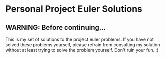 # Personal Project Euler Solutions

## WARNING: Before continuing...

This is my set of solutions to the project euler problems. If you have not solved these problems yourself, please refrain from consulting my solution without at least trying to solve the problem yourself. Don't ruin your fun. ;)
